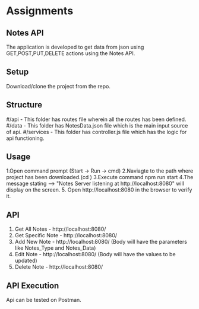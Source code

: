 # Assignments 

## Notes API
The application is developed to get data from json using GET,POST,PUT,DELETE actions using the Notes API.

## Setup
Download/clone the project from the repo.

## Structure
#/api - This folder has routes file wherein all the routes has been defined.
#/data - This folder has NotesData.json file which is the main input source of api.
#/services - This folder has controller.js file which has the logic for api functioning.

## Usage
1.Open command prompt (Start -> Run -> cmd)
2.Naviagte to the path where project has been downloaded.(cd <FILEPATH>)
3.Execute command npm run start
4.The message stating --> "Notes Server listening at http://localhost:8080" will display on the screen.
5. Open http://localhost:8080 in the browser to verify it.

## API
1. Get All Notes - http://localhost:8080/
2. Get Specific Note - http://localhost:8080/<id>
3. Add New Note - http://localhost:8080/ (Body will have the parameters like Notes_Type and Notes_Data)
4. Edit Note - http://localhost:8080/<id> (Body will have the values to be updated)
5. Delete Note - http://localhost:8080/<id>

## API Execution
Api can be tested on Postman.
